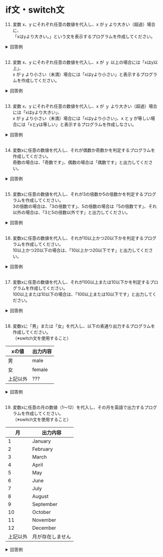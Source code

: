 # if文・switch文

11. 変数 x、y にそれぞれ任意の数値を代入し、x が y より大きい（超過）場合に、  
「xはyより大きい。」という文を表示するプログラムを作成してください。

<details><summary>回答例</summary><div>
		
```
$x = 10;
$y = 2;
	
if ($x > $y) {
　　echo $x . 'は' . $y . 'より大きい';
}
```
		
</div></details>
	

<br>
	
12.  変数 x、y にそれぞれ任意の数値を代入し、x が ｙ 以上の場合には「xはy以上」、  
x が y より小さい（未満）場合には「xはyより小さい」と表示するプログラムを作成してください。

<details><summary>回答例</summary><div>
		
```
$x = 10;
$y = 20;
	
if ($x > $y) {
　　echo $x . 'は' . $y . 'より大きい';
} else {
　　echo $x . 'は' . $y . 'より小さい';
}
```
		
</div></details>
	

<br>
	
13.  変数 x、y にそれぞれ任意の数値を代入し、x が ｙ より大きい（超過）場合には「xはyより大きい」、  
x が y より小さい（未満）場合には「xはyより小さい」、x と y が等しい場合には「xとyは等しい」と表示するプログラムを作成しなさい。

<details><summary>回答例</summary><div>
		
```
$x = 10;
$y = 10;
if ($x > $y) {
　　echo $x . 'は' . $y . 'より大きい';
} elseif ($x === $y) {
　　echo $x . 'と' . $y . 'は等しい';
} else {
　　echo $x . 'は' . $y . 'より小さい';
}
```
		
</div></details>
	

<br>
	
14. 変数xに任意の数値を代入し、それが偶数か奇数かを判定するプログラムを作成してください。   
奇数の場合は、「奇数です」、偶数の場合は「偶数です」と出力してください。

<details><summary>回答例</summary><div>
		
```
$x = 10;

if ($x % 2 === 0) {
　　echo '偶数です';
} else {
　　echo '奇数です';
}
```
		
</div></details>
	

<br>
	
15. 変数xに任意の数値を代入し、それが3の倍数か5の倍数かを判定するプログラムを作成してください。   
3の倍数の場合は、「3の倍数です」、5の倍数の場合は「5の倍数です」、それ以外の場合は、「3と5の倍数以外です」と出力してください。

<details><summary>回答例</summary><div>
		
```
$x = 4;
		
if ($x % 3 == 0) {
　　echo '3の倍数です';
} else if ($x % 5 == 0) {
　　echo '5の倍数です';
} else {
　　echo '3と5の倍数以外です';
}
```
		
</div></details>
	

<br>
	
16. 変数xに任意の数値を代入し、それが10以上かつ20以下かを判定するプログラムを作成してください。   
10以上かつ20以下の場合は、「10以上かつ20以下です」と出力してください。

<details><summary>回答例</summary><div>
		
```
$x = 14;
	
if (10 <= $x && $x <= 20) {
　　echo '10以上かつ20以下です';
}
```
		
</div></details>
	

<br>
	
17. 変数xに任意の数値を代入し、それが100以上または10以下かを判定するプログラムを作成してください。   
100以上または10以下の場合は、「100以上または10以下です」と出力してください。

<details><summary>回答例</summary><div>
		
```
var x = 111;
	
if (100 <= $x || $x <= 10) {
　　echo '100以上または10以下です';
}
```
		
</div></details>
	

<br>
	
18. 変数xに「男」または「女」を代入し、以下の表通り出力するプログラムを作成してください。   
（※switch文を使用すること）

 | xの値    | 出力内容 |
 | -------- | -------- |
 | 男       | male     |
 | 女       | female   |
 | 上記以外 | ???      |

<details><summary>回答例</summary><div>
		
```
$x = "女";
	
switch ($x) {
    case "男":
        echo 'male';
        break;
    case "女":
        echo 'female';
        break;
    default:
        echo '???';
        break;
}
```
		
</div></details>
	

<br>
	
19. 変数xに任意の月の数値（1〜12）を代入し、その月を英語で出力するプログラムを作成してください。   
（※switch文を使用すること）

 | 月       | 出力内容         |
 | -------- | ---------------- |
 | 1        | January          |
 | 2        | February         |
 | 3        | March            |
 | 4        | April            |
 | 5        | May              |
 | 6        | June             |
 | 7        | July             |
 | 8        | August           |
 | 9        | September        |
 | 10       | October          |
 | 11       | November         |
 | 12       | December         |
 | 上記以外 | 月が存在しません |

<details><summary>回答例</summary><div>
		
```
$x = 4;
	
switch ($x) {
    case 1:
        echo 'January';
	break;
    case 2:
        echo 'February';
        break;
    case 3:
        echo 'March';
        break;
    case 4:
        echo 'April';
        break;
    case 5:
        echo 'May';
        break;
    case 6:
        echo 'June';
        break;
    case 7:
        echo 'July';
        break;
    case 8:
        echo 'August';
        break;
    case 9:
        echo 'September';
        break;
    case 10:
        echo 'October';
        break;
    case 11:
        echo 'November';
        break;
     case 12:
        echo 'December';
        break;
     default:
        echo '???';
        break;
    }
```
		
</div></details>
	

<br>
